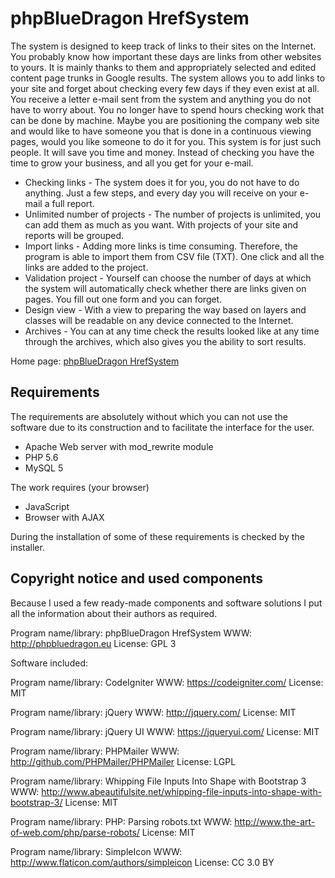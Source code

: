# phpBlueDragon HrefSystem

The system is designed to keep track of links to their sites on the Internet. You probably know how important these days are links from other websites to yours. It is mainly thanks to them and appropriately selected and edited content page trunks in Google results.
The system allows you to add links to your site and forget about checking every few days if they even exist at all. You receive a letter e-mail sent from the system and anything you do not have to worry about. You no longer have to spend hours checking work that can be done by machine.
Maybe you are positioning the company web site and would like to have someone you that is done in a continuous viewing pages, would you like someone to do it for you.
This system is for just such people. It will save you time and money. Instead of checking you have the time to grow your business, and all you get for your e-mail.


- Checking links - The system does it for you, you do not have to do anything. Just a few steps, and every day you will receive on your e-mail a full report.
- Unlimited number of projects - The number of projects is unlimited, you can add them as much as you want. With projects of your site and reports will be grouped.
- Import links - Adding more links is time consuming. Therefore, the program is able to import them from CSV file (TXT). One click and all the links are added to the project.
- Validation project - Yourself can choose the number of days at which the system will automatically check whether there are links given on pages. You fill out one form and you can forget.
- Design view - With a view to preparing the way based on layers and classes will be readable on any device connected to the Internet.
- Archives - You can at any time check the results looked like at any time through the archives, which also gives you the ability to sort results.

Home page: [phpBlueDragon HrefSystem](http://phpbluedragon.eu/documentation/phpbluedragon-hrefsystem/)

## Requirements

The requirements are absolutely without which you can not use the software due to its construction and to facilitate the interface for the user.

- Apache Web server with mod_rewrite module
- PHP 5.6
- MySQL 5

The work requires (your browser)
- JavaScript
- Browser with AJAX

During the installation of some of these requirements is checked by the installer.

## Copyright notice and used components

Because I used a few ready-made components and software solutions I put all the information about their authors as required.

Program name/library: phpBlueDragon HrefSystem
WWW: http://phpbluedragon.eu
License: GPL 3

Software included:

Program name/library: CodeIgniter
WWW: https://codeigniter.com/
License: MIT

Program name/library: jQuery
WWW: http://jquery.com/
License: MIT

Program name/library: jQuery UI
WWW: https://jqueryui.com/
License: MIT

Program name/library: PHPMailer
WWW: http://github.com/PHPMailer/PHPMailer
License: LGPL

Program name/library: Whipping File Inputs Into Shape with Bootstrap 3
WWW: http://www.abeautifulsite.net/whipping-file-inputs-into-shape-with-bootstrap-3/
License: MIT

Program name/library: PHP: Parsing robots.txt
WWW: http://www.the-art-of-web.com/php/parse-robots/
License: MIT

Program name/library: SimpleIcon
WWW: http://www.flaticon.com/authors/simpleicon
License: CC 3.0 BY
